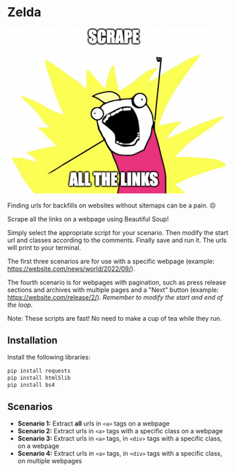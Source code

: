 # Zelda

![Scrape all the links](scrapememe.png)

Finding urls for backfills on websites without sitemaps can be a pain. 😣

Scrape all the links on a webpage using Beautiful Soup!

Simply select the appropriate script for your scenario. Then modify the start url and classes according to the comments. Finally save and run it. The urls will print to your terminal.

The first three scenarios are for use with a specific webpage (example: https://website.com/news/world/2022/09/). 

The fourth scenario is for webpages with pagination, such as press release sections and archives with multiple pages and a "Next" button (example: https://website.com/release/2/). *Remember to modify the start and end of the loop.* 

Note: These scripts are fast! No need to make a cup of tea while they run.


## Installation

Install the following libraries:
```
pip install requests
pip install html5lib
pip install bs4
```

    
## Scenarios

* **Scenario 1:** Extract **all** urls in `<a>` tags on a webpage
* **Scenario 2:** Extract urls in `<a>` tags with a specific class on a webpage 
* **Scenario 3:** Extract urls in `<a>` tags, in `<div>` tags with a specific class, on a webpage 
* **Scenario 4:** Extract urls in `<a>` tags, in `<div>` tags with a specific class, on multiple webpages 
